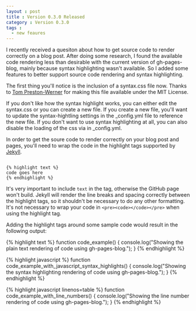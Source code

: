 ```yaml
---
layout : post
title : Version 0.3.0 Released
category : Version 0.3.0
tags :
  - new feaures
---
```


I recently received a quesiton about how to get source code to render correctly on a blog post. After doing some research, I found the available code rendering less than desirable with the current version of gh-pages-blog, mainly because syntax highlighting wasn't available. So I added some features to better support source code rendering and syntax highlighting.

The first thing you'll notice is the inclusion of a syntax.css file now. Thanks to [Tom Preston-Werner](https://github.com/mojombo/jekyll) for making this file available under the MIT License.

If you don't like how the syntax highlight works, you can either edit the syntax.css or you can create a new file. If you create a new file, you'll want to update the syntax-hightling settings in the \_config.yml file to reference the new file. If you don't want to use syntax highlighting at all, you can also disable the loading of the css via in \_config.yml.

In order to get the soure code to render correctly on your blog post and pages, you'll need to wrap the code in the highlight tags supported by [Jekyll](http://jekyllrb.com).

<pre><code>
{% highlight text %}
code goes here
{% endhighlight %}
</code></pre>

It's very important to include `text` in the tag, otherwise the GitHub page won't build. Jekyll will render the line breaks and spacing correctly between the highlight tags, so it shouldn't be necessary to do any other formatting. It's not necessary to wrap your code in `<pre><code></code></pre>` when using the highlight tag.

Adding the highlight tags around some sample code would result in the following output:

{% highlight text %}
function code_example() {
  console.log("Showing the plain text rendering of code using gh-pages-blog.");
}
{% endhighlight %}

{% highlight javascript %}
function code_example_with_javascript_syntax_highlights() {
  console.log("Showing the syntax highlighting rendering of code using gh-pages-blog.");
}
{% endhighlight %}

{% highlight javascript linenos=table %}
function code_example_with_line_numbers() {
  console.log("Showing the line number rendering of code using gh-pages-blog.");
}
{% endhighlight %}


